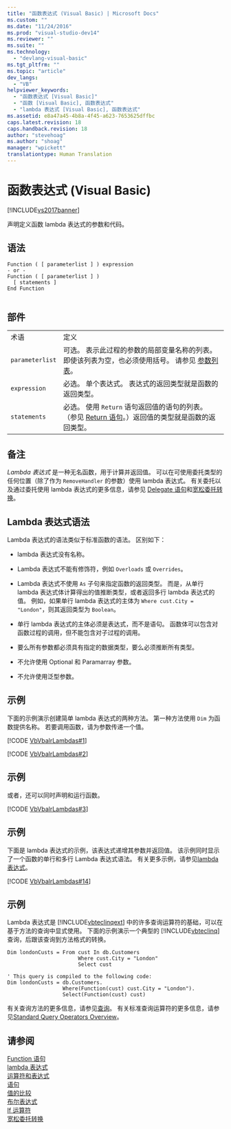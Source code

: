 ```yaml
---
title: "函数表达式 (Visual Basic) | Microsoft Docs"
ms.custom: ""
ms.date: "11/24/2016"
ms.prod: "visual-studio-dev14"
ms.reviewer: ""
ms.suite: ""
ms.technology: 
  - "devlang-visual-basic"
ms.tgt_pltfrm: ""
ms.topic: "article"
dev_langs: 
  - "VB"
helpviewer_keywords: 
  - "函数表达式 [Visual Basic]"
  - "函数 [Visual Basic], 函数表达式"
  - "lambda 表达式 [Visual Basic], 函数表达式"
ms.assetid: e8a47a45-4b8a-4f45-a623-7653625dffbc
caps.latest.revision: 18
caps.handback.revision: 18
author: "stevehoag"
ms.author: "shoag"
manager: "wpickett"
translationtype: Human Translation
---
```

# 函数表达式 (Visual Basic)
[!INCLUDE[vs2017banner](../../../csharp/includes/vs2017banner.md)]

声明定义函数 lambda 表达式的参数和代码。  
  
## 语法  
  
```  
Function ( [ parameterlist ] ) expression  
- or -  
Function ( [ parameterlist ] )  
  [ statements ]  
End Function  
  
```  
  
## 部件  
  
|||  
|-|-|  
|术语|定义|  
|`parameterlist`|可选。  表示此过程的参数的局部变量名称的列表。  即使该列表为空，也必须使用括号。  请参见 [参数列表](../../../visual-basic/language-reference/statements/parameter-list.md)。|  
|`expression`|必选。  单个表达式。  表达式的返回类型就是函数的返回类型。|  
|`statements`|必选。  使用 `Return` 语句返回值的语句的列表。  （参见 [Return 语句](../../../visual-basic/language-reference/statements/return-statement.md)。）返回值的类型就是函数的返回类型。|  
  
## 备注  
 *Lambda 表达式* 是一种无名函数，用于计算并返回值。  可以在可使用委托类型的任何位置（除了作为 `RemoveHandler` 的参数）使用 lambda 表达式。  有关委托以及通过委托使用 lambda 表达式的更多信息，请参见 [Delegate 语句](../../../visual-basic/language-reference/statements/delegate-statement.md)和[宽松委托转换](../../../visual-basic/programming-guide/language-features/delegates/relaxed-delegate-conversion.md)。  
  
## Lambda 表达式语法  
 Lambda 表达式的语法类似于标准函数的语法。  区别如下：  
  
-   lambda 表达式没有名称。  
  
-   Lambda 表达式不能有修饰符，例如 `Overloads` 或 `Overrides`。  
  
-   Lambda 表达式不使用 `As` 子句来指定函数的返回类型。  而是，从单行 lambda 表达式体计算得出的值推断类型，或者返回多行 lambda 表达式的值。  例如，如果单行 lambda 表达式的主体为 `Where cust.City = "London"`，则其返回类型为 `Boolean`。  
  
-   单行 lambda 表达式的主体必须是表达式，而不是语句。  函数体可以包含对函数过程的调用，但不能包含对子过程的调用。  
  
-   要么所有参数都必须具有指定的数据类型，要么必须推断所有类型。  
  
-   不允许使用 Optional 和 Paramarray 参数。  
  
-   不允许使用泛型参数。  
  
## 示例  
 下面的示例演示创建简单 lambda 表达式的两种方法。  第一种方法使用 `Dim` 为函数提供名称。  若要调用函数，请为参数传递一个值。  
  
 [!CODE [VbVbalrLambdas#1](../CodeSnippet/VS_Snippets_VBCSharp/VbVbalrLambdas#1)]  
  
 [!CODE [VbVbalrLambdas#2](../CodeSnippet/VS_Snippets_VBCSharp/VbVbalrLambdas#2)]  
  
## 示例  
 或者，还可以同时声明和运行函数。  
  
 [!CODE [VbVbalrLambdas#3](../CodeSnippet/VS_Snippets_VBCSharp/VbVbalrLambdas#3)]  
  
## 示例  
 下面是 lambda 表达式的示例，该表达式递增其参数并返回值。  该示例同时显示了一个函数的单行和多行 Lambda 表达式语法。  有关更多示例，请参见[lambda 表达式](../../../visual-basic/programming-guide/language-features/procedures/lambda-expressions.md)。  
  
 [!CODE [VbVbalrLambdas#14](../CodeSnippet/VS_Snippets_VBCSharp/VbVbalrLambdas#14)]  
  
## 示例  
 Lambda 表达式是 [!INCLUDE[vbteclinqext](../../../csharp/getting-started/includes/vbteclinqext_md.md)] 中的许多查询运算符的基础，可以在基于方法的查询中显式使用。  下面的示例演示一个典型的 [!INCLUDE[vbteclinq](../../../csharp/includes/vbteclinq_md.md)] 查询，后跟该查询到方法格式的转换。  
  
```vb#  
Dim londonCusts = From cust In db.Customers  
                       Where cust.City = "London"  
                       Select cust  
  
' This query is compiled to the following code:  
Dim londonCusts = db.Customers.  
                  Where(Function(cust) cust.City = "London").  
                  Select(Function(cust) cust)  
```  
  
 有关查询方法的更多信息，请参见[查询](../../../visual-basic/language-reference/queries/queries.md)。  有关标准查询运算符的更多信息，请参见[Standard Query Operators Overview](../../../visual-basic/programming-guide/concepts/linq/standard-query-operators-overview.md)。  
  
## 请参阅  
 [Function 语句](../../../visual-basic/language-reference/statements/function-statement.md)   
 [lambda 表达式](../../../visual-basic/programming-guide/language-features/procedures/lambda-expressions.md)   
 [运算符和表达式](../../../visual-basic/programming-guide/language-features/operators-and-expressions/index.md)   
 [语句](../../../visual-basic/programming-guide/language-features/statements.md)   
 [值的比较](../../../visual-basic/programming-guide/language-features/operators-and-expressions/value-comparisons.md)   
 [布尔表达式](../../../visual-basic/programming-guide/language-features/operators-and-expressions/boolean-expressions.md)   
 [If 运算符](../../../visual-basic/language-reference/operators/if-operator.md)   
 [宽松委托转换](../../../visual-basic/programming-guide/language-features/delegates/relaxed-delegate-conversion.md)